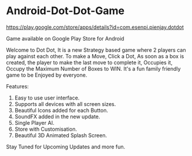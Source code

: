 # Android-Dot-Dot-Game

https://play.google.com/store/apps/details?id=com.esenpi.pienjay.dotdot

Game available on Google Play Store for Android

Welcome to Dot Dot, It is a new Strategy based game where 2 players can play against each other.
To make a Move, Click a Dot, As soon as a box is created, the player to make the last move to complete it, Occupies it, Occupy the Maximum Number of Boxes to WIN.
It's a fun family friendly game to be Enjoyed by everyone.

Features:
1. Easy to use user interface.
2. Supports all devices with all screen sizes.
3. Beautiful Icons added for each Button.
4. SoundFX added in the new update.
5. Single Player AI.
6. Store with Customisation.
7. Beautiful 3D Animated Splash Screen.

Stay Tuned for Upcoming Updates and more fun.
